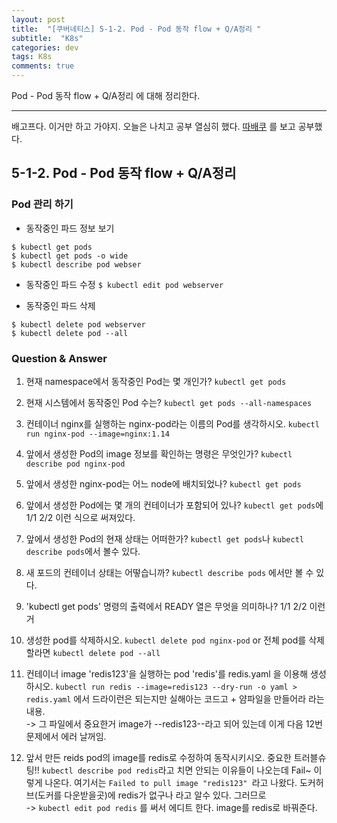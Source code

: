 ```yaml
---
layout: post
title:  "[쿠버네티스] 5-1-2. Pod - Pod 동작 flow + Q/A정리 "
subtitle:  "K8s"
categories: dev
tags: K8s
comments: true
---
```


Pod - Pod 동작 flow + Q/A정리 에 대해 정리한다.

---
배고프다. 이거만 하고 가야지. 오늘은 나치고 공부 열심히 했다. [따배쿠](https://www.youtube.com/watch?v=nvBKnFfiy7M&list=PLApuRlvrZKohaBHvXAOhUD-RxD0uQ3z0c&index=11) 를 보고 공부했다.


## 5-1-2. Pod - Pod 동작 flow + Q/A정리

### Pod 관리 하기
- 동작중인 파드 정보 보기
```
$ kubectl get pods
$ kubectl get pods -o wide
$ kubectl describe pod webser
```

- 동작중인 파드 수정
``` $ kubectl edit pod webserver ```

- 동작중인 파드 삭제
```
$ kubectl delete pod webserver
$ kubectl delete pod --all
```

### Question & Answer
1. 현재 namespace에서 동작중인 Pod는 몇 개인가? 
```kubectl get pods```
 
2. 현재 시스템에서 동작중인 Pod 수는?
```kubectl get pods --all-namespaces```

3. 컨테이너 nginx를 실행하는 nginx-pod라는 이름의 Pod를 생각하시오.
```kubectl run nginx-pod --image=nginx:1.14```

4. 앞에서 생성한 Pod의 image 정보를 확인하는 명령은 무엇인가?
```kubectl describe pod nginx-pod```

5. 앞에서 생성한 nginx-pod는 어느 node에 배치되었나?
```kubectl get pods```

6. 앞에서 생성한 Pod에는 몇 개의 컨테이너가 포함되어 있나?
```kubectl get pods```에 1/1 2/2 이런 식으로 써져있다.

7. 앞에서 생성한 Pod의 현재 상태는 어떠한가?
```kubectl get pods```나 ```kubectl describe pods```에서 볼수 있다.

8. 새 포드의 컨테이너 상태는 어떻습니까?
```kubectl describe pods``` 에서만 볼 수 있다.

9. 'kubectl get pods' 명령의 출력에서 READY 열은 무엇을 의미하나?
1/1 2/2 이런거

10. 생성한 pod를 삭제하시오.
```kubectl delete pod nginx-pod``` or 전체 pod를 삭제할라면 ```kubectl delete pod --all```

11. 컨테이너 image 'redis123'을 실행하는 pod 'redis'를 redis.yaml 을 이용해 생성하시오.
```kubectl run redis --image=redis123 --dry-run -o yaml > redis.yaml``` 에서 드라이런은 되는지만 실해아는 코드고 + 얌파일을 만들어라 라는 내용.  
-> 그 파일에서 중요한거 image가 --redis123--라고 되어 있는데 이게 다음 12번 문제에서 에러 날꺼임.

12. 앞서 만든 reids pod의 image를 redis로 수정하여 동작시키시오. 
중요한 트러블슈팅!! ```kubectl describe pod redis```라고 치면 안되는 이유들이 나오는데 Fail~ 이렇게 나온다. 여기서는 ```Failed to pull image "redis123" ```라고 나왔다. 도커허브(도커를 다운받을곳)에 redis가 없구나 라고 알수 있다. 그러므로  
-> ```kubectl edit pod redis``` 를 써서 에디트 한다. image를 redis로 바꿔준다.